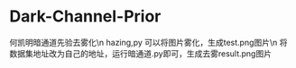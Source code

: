 # Dark-Channel-Prior
何凯明暗通道先验去雾化\n
hazing,py 可以将图片雾化，生成test.png图片\n
将数据集地址改为自己的地址，运行暗通道.py即可，生成去雾result.png图片
